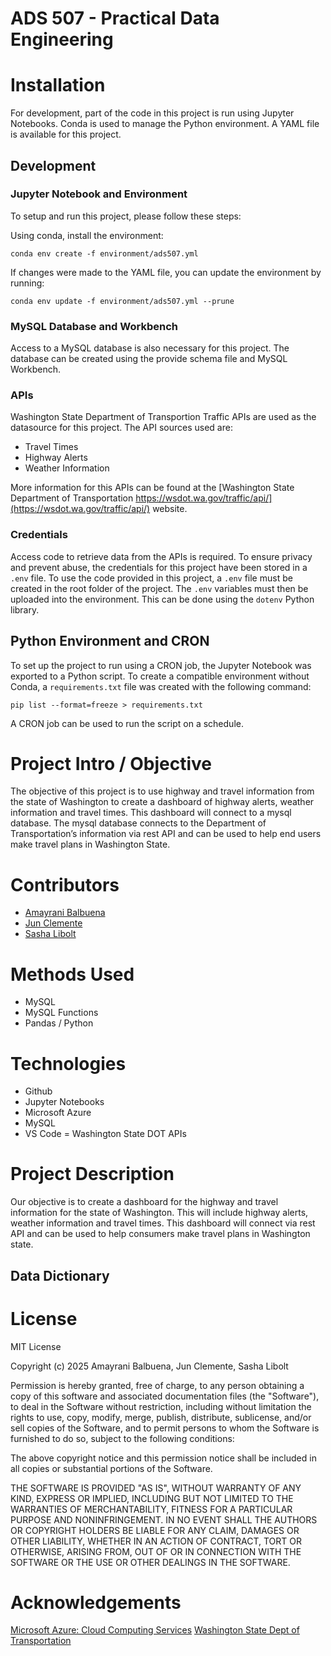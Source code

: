 # ADS 507 - Practical Data Engineering

# Installation

For development, part of the code in this project is run using Jupyter Notebooks. Conda is used to manage the Python environment. A YAML file is available for this project.

## Development

### Jupyter Notebook and Environment

To setup and run this project, please follow these steps:

Using conda, install the environment:

```
conda env create -f environment/ads507.yml
```

If changes were made to the YAML file, you can update the environment by running:

```
conda env update -f environment/ads507.yml --prune
```

### MySQL Database and Workbench

Access to a MySQL database is also necessary for this project. The database can be created using the provide schema file and MySQL Workbench.

### APIs

Washington State Department of Transportion Traffic APIs are used as the datasource for this project. The API sources used are:

- Travel Times
- Highway Alerts
- Weather Information

More information for this APIs can be found at the [Washington State Department of Transportation https://wsdot.wa.gov/traffic/api/](https://wsdot.wa.gov/traffic/api/) website.

### Credentials

Access code to retrieve data from the APIs is required. To ensure privacy and prevent abuse, the credentials for this project have been stored in a `.env` file. To use the code provided in this project, a `.env` file must be created in the root folder of the project. The `.env` variables must then be uploaded into the environment. This can be done using the `dotenv` Python library.

## Python Environment and CRON

To set up the project to run using a CRON job, the Jupyter Notebook was exported to a Python script. To create a compatible environment without Conda, a `requirements.txt` file was created with the following command: 

```
pip list --format=freeze > requirements.txt
```

A CRON job can be used to run the script on a schedule.

# Project Intro / Objective

The objective of this project is to use highway and travel information from the state of Washington to create a dashboard of highway alerts, weather information and travel times. This dashboard will connect to a mysql database. The mysql database connects to the Department of Transportation’s information via rest API and can be used to help end users make travel plans in Washington State.

# Contributors

- [Amayrani Balbuena](https://github.com/amayranib)
- [Jun Clemente](https://github.com/junclemente)
- [Sasha Libolt](https://github.com/slibolt)

# Methods Used

- MySQL
- MySQL Functions
- Pandas / Python

# Technologies

- Github
- Jupyter Notebooks
- Microsoft Azure
- MySQL
- VS Code
  = Washington State DOT APIs

# Project Description

Our objective is to create a dashboard for the highway and travel information for the state of Washington. This will include highway alerts, weather information and travel times. This dashboard will connect via rest API and can be used to help consumers make travel plans in Washington state.

## Data Dictionary

# License

MIT License

Copyright (c) 2025 Amayrani Balbuena, Jun Clemente, Sasha Libolt

Permission is hereby granted, free of charge, to any person obtaining a copy of this software and associated documentation files (the "Software"), to deal in the Software without restriction, including without limitation the rights to use, copy, modify, merge, publish, distribute, sublicense, and/or sell copies of the Software, and to permit persons to whom the Software is furnished to do so, subject to the following conditions:

The above copyright notice and this permission notice shall be included in all copies or substantial portions of the Software.

THE SOFTWARE IS PROVIDED "AS IS", WITHOUT WARRANTY OF ANY KIND, EXPRESS OR IMPLIED, INCLUDING BUT NOT LIMITED TO THE WARRANTIES OF MERCHANTABILITY, FITNESS FOR A PARTICULAR PURPOSE AND NONINFRINGEMENT. IN NO EVENT SHALL THE AUTHORS OR COPYRIGHT HOLDERS BE LIABLE FOR ANY CLAIM, DAMAGES OR OTHER LIABILITY, WHETHER IN AN ACTION OF CONTRACT, TORT OR OTHERWISE, ARISING FROM, OUT OF OR IN CONNECTION WITH THE SOFTWARE OR THE USE OR OTHER DEALINGS IN THE SOFTWARE.

# Acknowledgements

[Microsoft Azure: Cloud Computing Services](https://azure.microsoft.com)
[Washington State Dept of Transportation](https://wsdot.wa.gov/traffic/api/)
